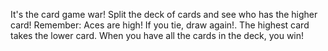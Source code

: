 It's the card game war! Split the deck of cards and see who has the higher card! Remember: Aces are high! If you tie, draw again!. The highest card takes the lower card. When you have all the cards in the deck, you win!

